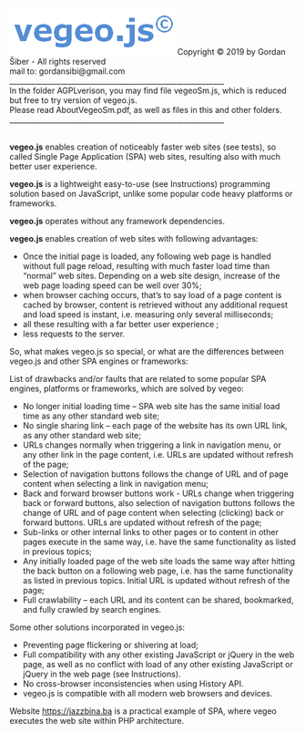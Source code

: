 <img src="images/vegeo.png"> 
Copyright © 2019 by Gordan Šiber - All rights reserved</br>
mail to: gordansibi@gmail.com</br>
___________________________________________________________</br>
In the folder AGPLverison, you may find file vegeoSm.js, which is reduced but free to try version of vegeo.js.</br>
Please read AboutVegeoSm.pdf, as well as files in this and other folders.</br>  
___________________________________________________________</br></br>

<strong>vegeo.js</strong> enables creation of noticeably faster web sites (see tests), so called Single Page Application (SPA) web sites, resulting also with much better user experience.

<strong>vegeo.js</strong> is a lightweight easy-to-use (see Instructions) programming solution based on JavaScript, unlike some popular code heavy platforms or frameworks. 

<strong>vegeo.js</strong> operates without any framework dependencies.

<strong>vegeo.js</strong> enables creation of web sites with following advantages:
-	Once the initial page is loaded, any following web page is handled without full page reload, resulting with much faster load time than “normal” web sites. Depending on a web site design, increase of the web page loading speed can be well over 30%;
-	when browser caching occurs, that’s to say load of a page content is cached by browser, content is retrieved without any additional request and load speed is instant, i.e. measuring only several milliseconds; 
-	all these resulting with a far better user experience ;
-	less requests to the server.

So, what makes vegeo.js so special, or what are the differences between vegeo.js and other SPA engines or frameworks:

List of drawbacks and/or faults that are related to some popular SPA engines, platforms or frameworks, which are solved by vegeo:</br>
- No longer initial loading time – SPA web site has the same initial load time as any other standard web site;</br>
-	No single sharing link – each page of the website has its own URL link, as any other standard web site;</br>
-	URLs changes normally when triggering a link in navigation menu, or any other link in the page content,  i.e. URLs are updated without refresh of the page;</br>
-	Selection of navigation buttons follows the change of URL and of page content when selecting a link in navigation menu;</br>
-	Back and forward browser buttons work - URLs change when triggering back or forward buttons, also selection of navigation buttons follows the change of URL and of page content when selecting (clicking) back or forward buttons. URLs are updated without refresh of the page;</br>
- Sub-links or other internal links to other pages or to content in other pages execute in the same way, i.e. have the same functionality as listed in previous topics;</br>
-	Any initially loaded page of the web site loads the same way after hitting the back button on a following web page, i.e. has the same functionality as listed in previous topics. Initial URL is updated without refresh of the page;</br>
- Full crawlability – each URL and its content can be shared, bookmarked, and fully crawled by search engines.

Some other solutions incorporated in vegeo.js:
-	Preventing page flickering or shivering at load;
-	Full compatibility with any other existing JavaScript or jQuery in the web page, as well as no conflict with load of any other existing JavaScript or jQuery in the web page (see Instructions).
-	No cross-browser inconsistencies when using History API.
-	vegeo.js is compatible with all modern web browsers and devices.  

Website https://jazzbina.ba is a practical example of SPA, where vegeo executes the web site within PHP architecture.</br>
